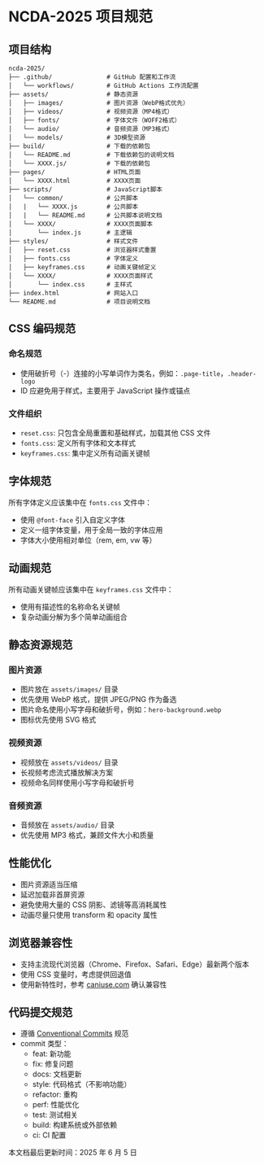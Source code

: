 # NCDA-2025 项目规范

## 项目结构

```
ncda-2025/
├── .github/               # GitHub 配置和工作流
│   └── workflows/         # GitHub Actions 工作流配置
├── assets/                # 静态资源
│   ├── images/            # 图片资源（WebP格式优先）
│   ├── videos/            # 视频资源（MP4格式）
│   ├── fonts/             # 字体文件（WOFF2格式）
│   └── audio/             # 音频资源（MP3格式）
│   └── models/            # 3D模型资源
├── build/                 # 下载的依赖包
│   └── README.md          # 下载依赖包的说明文档
│   └── XXXX.js/           # 下载的依赖包
├── pages/                 # HTML页面
│   └── XXXX.html          # XXXX页面
├── scripts/               # JavaScript脚本
│   └── common/            # 公共脚本
│   |   └── XXXX.js        # 公共脚本
│   |   └── README.md      # 公共脚本说明文档
│   └── XXXX/              # XXXX页面脚本
│       └── index.js       # 主逻辑
├── styles/                # 样式文件
│   ├── reset.css          # 浏览器样式重置
│   ├── fonts.css          # 字体定义
│   ├── keyframes.css      # 动画关键帧定义
│   └── XXXX/              # XXXX页面样式
│       └── index.css      # 主样式
├── index.html             # 网站入口
└── README.md              # 项目说明文档
```

## CSS 编码规范

### 命名规范

- 使用破折号（-）连接的小写单词作为类名，例如：`.page-title`，`.header-logo`
- ID 应避免用于样式，主要用于 JavaScript 操作或锚点

### 文件组织

- `reset.css`: 只包含全局重置和基础样式，加载其他 CSS 文件
- `fonts.css`: 定义所有字体和文本样式
- `keyframes.css`: 集中定义所有动画关键帧

## 字体规范

所有字体定义应该集中在 `fonts.css` 文件中：

- 使用 `@font-face` 引入自定义字体
- 定义一组字体变量，用于全局一致的字体应用
- 字体大小使用相对单位（rem, em, vw 等）

## 动画规范

所有动画关键帧应该集中在 `keyframes.css` 文件中：

- 使用有描述性的名称命名关键帧
- 复杂动画分解为多个简单动画组合

## 静态资源规范

### 图片资源

- 图片放在 `assets/images/` 目录
- 优先使用 WebP 格式，提供 JPEG/PNG 作为备选
- 图片命名使用小写字母和破折号，例如：`hero-background.webp`
- 图标优先使用 SVG 格式

### 视频资源

- 视频放在 `assets/videos/` 目录
- 长视频考虑流式播放解决方案
- 视频命名同样使用小写字母和破折号

### 音频资源

- 音频放在 `assets/audio/` 目录
- 优先使用 MP3 格式，兼顾文件大小和质量

## 性能优化

- 图片资源适当压缩
- 延迟加载非首屏资源
- 避免使用大量的 CSS 阴影、滤镜等高消耗属性
- 动画尽量只使用 transform 和 opacity 属性

## 浏览器兼容性

- 支持主流现代浏览器（Chrome、Firefox、Safari、Edge）最新两个版本
- 使用 CSS 变量时，考虑提供回退值
- 使用新特性时，参考 [caniuse.com](https://caniuse.com/) 确认兼容性

## 代码提交规范

- 遵循 [Conventional Commits](https://www.conventionalcommits.org/) 规范
- commit 类型：
  - feat: 新功能
  - fix: 修复问题
  - docs: 文档更新
  - style: 代码格式（不影响功能）
  - refactor: 重构
  - perf: 性能优化
  - test: 测试相关
  - build: 构建系统或外部依赖
  - ci: CI 配置

本文档最后更新时间：2025 年 6 月 5 日

